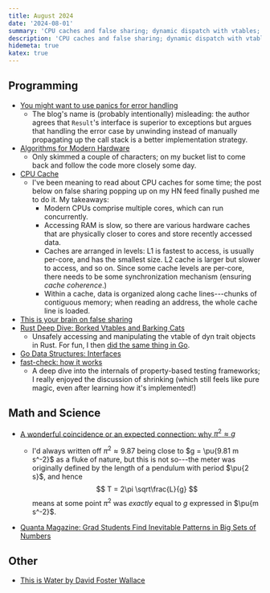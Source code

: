 ```yaml
---
title: August 2024
date: '2024-08-01'
summary: 'CPU caches and false sharing; dynamic dispatch with vtables; property-based testing; why π² is approximately g; and more...'
description: 'CPU caches and false sharing; dynamic dispatch with vtables; property-based testing; why π² is approximately g; and more...'
hidemeta: true
katex: true
---
```


## Programming

- [You might want to use panics for error handling][use-panics]
  - The blog's name is (probably intentionally) misleading: the author agrees that `Result`'s interface
    is superior to exceptions but argues that handling the error case by unwinding instead of manually
    propagating up the call stack is a better implementation strategy.
- [Algorithms for Modern Hardware][hpc]
  - Only skimmed a couple of characters; on my bucket list to come back and follow the code more
    closely some day.
- [CPU Cache][cpu-cache]
  - I've been meaning to read about CPU caches for some time; the post below on false sharing
    popping up on my HN feed finally pushed me to do it. My takeaways:
    - Modern CPUs comprise multiple cores, which can run concurrently.
    - Accessing RAM is slow, so there are various hardware caches that are physically closer to
      cores and store recently accessed data.
    - Caches are arranged in levels: L1 is fastest to access, is usually per-core, and has the smallest size.
      L2 cache is larger but slower to access, and so on. Since some cache levels are per-core, there needs to
      be some synchronization mechanism (ensuring _cache coherence_.)
    - Within a cache, data is organized along cache lines---chunks of contiguous memory; when reading an address, the whole cache line is loaded.
- [This is your brain on false sharing][false-sharing]
- [Rust Deep Dive: Borked Vtables and Barking Cats][rust-barking-cats]
  - Unsafely accessing and manipulating the vtable of dyn trait objects in Rust.
    For fun, I then [did the same thing in Go](https://go.dev/play/p/KG0CHGD1GST).
- [Go Data Structures: Interfaces][go-ifaces]
- [fast-check: how it works][fc-internals]
  - A deep dive into the internals of property-based testing frameworks; I really enjoyed the discussion of shrinking (which still feels like pure magic, even after learning how it's implemented!)

[use-panics]: https://purplesyringa.moe/blog/you-might-want-to-use-panics-for-error-handling/
[hpc]: https://en.algorithmica.org/hpc/
[cpu-cache]: https://paul.bone.id.au/blog/2019/05/01/cpu-cache/
[false-sharing]: https://unskilled.blog/posts/this-is-your-brain-on-false-sharing/
[rust-barking-cats]: https://geo-ant.github.io/blog/2023/rust-dyn-trait-objects-fat-pointers/
[go-ifaces]: https://research.swtch.com/interfaces
[fc-internals]: https://github.com/dubzzz/fast-check/blob/b824abf8eaa0daae372f299ae59cfe8ba1dc7b83/packages/fast-check/documentation/HowItWorks.md

## Math and Science

- [A wonderful coincidence or an expected connection: why $\pi^2 \approx g$][pi-squared-approx-g]

  - I'd always written off $\pi^2 \approx 9.87$ being close to $g = \pu{9.81 m s^-2}$ as a fluke of
    nature, but this is not so---the meter was originally defined by the length of a pendulum with
    period $\pu{2 s}$, and hence
    $$ T = 2\pi \sqrt\frac{L}{g} $$
  means at some point $\pi^2$ was _exactly_ equal to $g$ expressed in $\pu{m s^-2}$.

- [Quanta Magazine: Grad Students Find Inevitable Patterns in Big Sets of Numbers][quanta-arith-progressions]

[pi-squared-approx-g]: https://roitman.io/blog/91
[quanta-arith-progressions]: https://www.quantamagazine.org/grad-students-find-inevitable-patterns-in-big-sets-of-numbers-20240805/

## Other

- [This is Water by David Foster Wallace][water]

[water]: https://fs.blog/david-foster-wallace-this-is-water/
